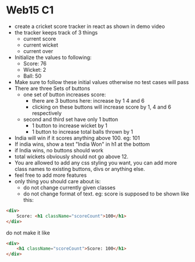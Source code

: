 
# Web15 C1

 - create a cricket score tracker in react as shown in demo video
 - the tracker keeps track of 3 things
   - current score
   - current wicket
   - current over
 - Initialize the values to following:
   - Score: 76
   - Wicket: 2
   - Ball: 50
 - Make sure to follow these initial values otherwise no test cases will pass 
 - There are three Sets of buttons
   - one set of button increases score:
     - there are 3 buttons here: increase by 1 4 and 6
     - clicking on these buttons will increase score by 1, 4 and 6 respectively
   - second and third set have only 1 button
     - 1 button to increase wicket by 1
     - 1 button to increase total balls thrown by 1
 - India will win if it scores anything above 100. eg: 101
 - If india wins, show a text "India Won" in h1 at the bottom
 - if India wins, no buttons should work
 - total wickets obviously should not go above 12.
 - You are allowed to add any css styling you want, you can add more class names to existing buttons, divs or anything else.
 - feel free to add more features
 - only thing you should care about is:
   - do not change currently given classes
   - do not change format of text. eg: score is supposed to be shown like this:

```html
<div>
    Score: <h1 className="scoreCount">100</h1>
</div>
```

do not make it like

```html
<div>
    <h1 className="scoreCount">Score: 100</h1>
</div>
```